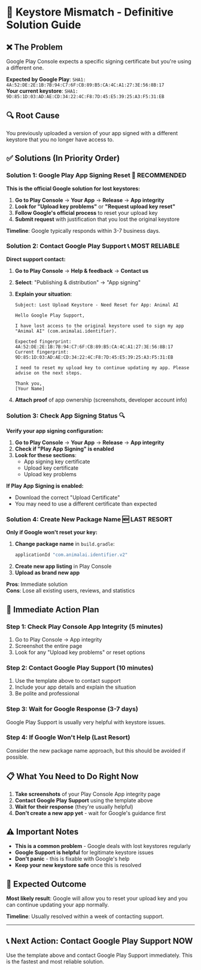 # 🔐 Keystore Mismatch - Definitive Solution Guide

## ❌ The Problem
Google Play Console expects a specific signing certificate but you're using a different one.

**Expected by Google Play**: `SHA1: 4A:52:DE:2E:1B:7B:94:C7:6F:CB:89:B5:CA:4C:A1:27:3E:56:8B:17`  
**Your current keystore**: `SHA1: 9D:85:1D:03:AD:AE:CD:34:22:4C:F8:7D:45:E5:39:25:A3:F5:31:EB`

## 🔍 Root Cause
You previously uploaded a version of your app signed with a different keystore that you no longer have access to.

## ✅ Solutions (In Priority Order)

### Solution 1: Google Play App Signing Reset 🎯 **RECOMMENDED**

**This is the official Google solution for lost keystores:**

1. **Go to Play Console** → **Your App** → **Release** → **App integrity**
2. **Look for "Upload key problems"** or **"Request upload key reset"** 
3. **Follow Google's official process** to reset your upload key
4. **Submit request** with justification that you lost the original keystore

**Timeline**: Google typically responds within 3-7 business days.

### Solution 2: Contact Google Play Support 📞 **MOST RELIABLE**

**Direct support contact:**

1. **Go to Play Console** → **Help & feedback** → **Contact us**
2. **Select**: "Publishing & distribution" → "App signing"
3. **Explain your situation**:
   ```
   Subject: Lost Upload Keystore - Need Reset for App: Animal AI

   Hello Google Play Support,

   I have lost access to the original keystore used to sign my app "Animal AI" (com.animalai.identifier). 

   Expected fingerprint: 4A:52:DE:2E:1B:7B:94:C7:6F:CB:89:B5:CA:4C:A1:27:3E:56:8B:17
   Current fingerprint: 9D:85:1D:03:AD:AE:CD:34:22:4C:F8:7D:45:E5:39:25:A3:F5:31:EB

   I need to reset my upload key to continue updating my app. Please advise on the next steps.

   Thank you,
   [Your Name]
   ```

4. **Attach proof** of app ownership (screenshots, developer account info)

### Solution 3: Check App Signing Status 🔍

**Verify your app signing configuration:**

1. **Go to Play Console** → **Your App** → **Release** → **App integrity**
2. **Check if "Play App Signing" is enabled**
3. **Look for these sections**:
   - App signing key certificate
   - Upload key certificate
   - Upload key problems

**If Play App Signing is enabled:**
- Download the correct "Upload Certificate" 
- You may need to use a different certificate than expected

### Solution 4: Create New Package Name 🆕 **LAST RESORT**

**Only if Google won't reset your key:**

1. **Change package name** in `build.gradle`:
   ```gradle
   applicationId "com.animalai.identifier.v2"
   ```
2. **Create new app listing** in Play Console
3. **Upload as brand new app**

**Pros**: Immediate solution  
**Cons**: Lose all existing users, reviews, and statistics

## 🎯 Immediate Action Plan

### Step 1: Check Play Console App Integrity (5 minutes)
1. Go to Play Console → App integrity
2. Screenshot the entire page
3. Look for any "Upload key problems" or reset options

### Step 2: Contact Google Play Support (10 minutes)
1. Use the template above to contact support
2. Include your app details and explain the situation
3. Be polite and professional

### Step 3: Wait for Google Response (3-7 days)
Google Play Support is usually very helpful with keystore issues.

### Step 4: If Google Won't Help (Last Resort)
Consider the new package name approach, but this should be avoided if possible.

## 📋 What You Need to Do Right Now

1. **Take screenshots** of your Play Console App integrity page
2. **Contact Google Play Support** using the template above
3. **Wait for their response** (they're usually helpful)
4. **Don't create a new app yet** - wait for Google's guidance first

## ⚠️ Important Notes

- **This is a common problem** - Google deals with lost keystores regularly
- **Google Support is helpful** for legitimate keystore issues
- **Don't panic** - this is fixable with Google's help
- **Keep your new keystore safe** once this is resolved

## 🔮 Expected Outcome

**Most likely result**: Google will allow you to reset your upload key and you can continue updating your app normally.

**Timeline**: Usually resolved within a week of contacting support.

---

## 📞 Next Action: Contact Google Play Support NOW

Use the template above and contact Google Play Support immediately. This is the fastest and most reliable solution.